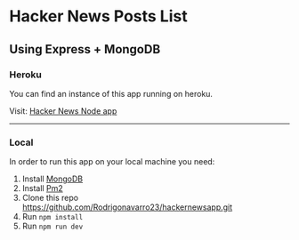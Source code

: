 # Hacker News Posts List
## Using Express + MongoDB

### Heroku
You can find an instance of this app running on heroku.

Visit: [Hacker News Node app](https://hackernewsappnode.herokuapp.com/)

---

### Local
In order to run this app on your local machine you need:
1. Install [MongoDB](https://docs.mongodb.com/manual/installation/)
2. Install [Pm2](https://github.com/Unitech/pm2)
3. Clone this repo https://github.com/Rodrigonavarro23/hackernewsapp.git
4. Run ```npm install```
5. Run ```npm run dev```
